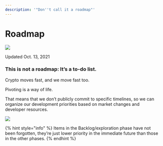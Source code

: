```yaml
---
description: '"Don''t call it a roadmap"'
---
```


# Roadmap

![](<.gitbook/assets/docs-masthead-19- (1).png>)

Updated Oct. 13, 2021

### This is not a roadmap: It’s a to-do list.

Crypto moves fast, and we move fast too.

Pivoting is a way of life.

That means that we don’t publicly commit to specific timelines, so we can organize our development priorities based on market changes and developer resources.

![](https://lh3.googleusercontent.com/mFDTc-GpMUbUmBCdIQ56YvNx5-v4szQcZ8wKgux2BzfviFJRCKkJHEM9n\_l\_xY5sZcqeRo\_vlMOE754wEDpK\_81cJ21nbjNXmHq3fIBlowt5FXJm-XGGIMPsEK7e\_GxUuX7vCou4=s0)

{% hint style="info" %}
Items in the Backlog/exploration phase have not been forgotten, they’re just lower priority in the immediate future than those in the other phases.
{% endhint %}


